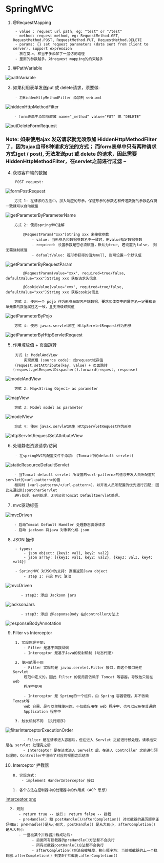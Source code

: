 # SpringMVC



1. @RequestMapping

        - value : request url path, eg: "test" or "/test"
        - method: request method, eg: RequestMethod.GET, RequestMethod.POST, RequestMethod.PUT, RequestMethod.DELETE
        - params: {} set request parameters (data sent from client to server), support expression
        - 放在类上，相当于多添加了一层访问路径
        - 里面的参数越多，对request mapping的约束越多

2. @PathVariable 

![pathVariable](imagePool/pathVariable.png)



3. 如果利用表单发送put 或 delete请求，须要做: 
    
        - 将HiddenHttpMethodFilter 添加到 web.xml
![hiddenHttpMethodFilter](imagePool/hiddenHttpMethodFilter.png)

        - form表单中添加隐藏域 name="_method" value="PUT" 或 ”DELETE"
![putDeleteFormRequest](imagePool/putDeleteFormRequest.png)


### Note: 如果使用ajax 发送请求就无须添加 HiddenHttpMethodFilter了，因为ajax自带8种请求方法的方式； 而form表单中只有两种请求方式(get / post), 无法发送put 或 delete 的请求，因此需要HiddenHttpMethodFilter，在servlet之前进行过滤 ~



4. 获取客户端的数据
    
        POST request: 
![formPostRequest](imagePool/formPostRequest.png)

        方式 1: 在请求的方法中，加入响应的形参，保证形参的参数名和传递数据的参数名保持一致就可以自动赋值
![getParameterByParameterName](imagePool/getParameterByParameterName.png)
    
        方式 2: 使用springMVC注解
    
            @RequestParam("xxx")String xxx 来接收参数
                - value: 当形参名和数据参数名不一致时，用value指定数据参数
                - required: 设置参数是否必须赋值，默认为true, 若设置为false， 则无需强制赋值
                - defaultValue: 若形参获得的值为null, 则可设置一个默认值
![getParameterByRequestParam](imagePool/getParameterByRequestParam.png)

            @RequestParam(value="xxx", required=true/false, defaultValue="xxx")String xxx 获取请求头信息
        
            @CookieValue(value="xxx", required=true/false, defaultValue="xxx")String xxx 获取cookie信息
            
        方式 3: 使用一个 pojo 作为形参获取客户端数据，要求实体类中的属性名一定要和表单元素的数据属性名一致，且支持级联赋值 
![getParameterByPojo](imagePool/getParameterByPojo.png)
        
        方式 4: 使用 javax.servlet原生 HttpServletRequest作为形参
![getParameterByHttpServletRequest](imagePool/getParameterByHttpServletRequest.png)




5. 作用域放值 + 页面跳转

        方式 1: ModelAndView
            实现原理 (source code): 给request域存值 （request.setAttribute(key, value) + 页面跳转 (request.getRequestDispacher().forward(request, response)
![modelAndView](imagePool/modelAndView.png)


        方式 2: Map<String Object> as parameter
![mapView](imagePool/mapView.png)
        
        
        方式 3: Model model as parameter
![modelView](imagePool/modelView.png)

    
        方式 4: 使用 javax.servlet原生 HttpServletRequest作为形参
![httpServletRequestSetAttributeView](imagePool/httpServletRequestSetAttributeView.png)




6. 处理静态资源请求/访问

        - 在springMVC的配置文件中添加: (Tomcat中的default servlet) 
![staticResourceDefaultServlet](imagePool/staticResourceDefaultServlet.png)

        - 当Tomcat default servlet 所设置的<url-pattern>的值与开发人员所配置的servlet的<url-pattern>的值
        相同时 (<url-pattern>/</url-pattern>)，以开发人员所配置的优先进行匹配; 因此先通过DispatcherServlet
        进行处理，有则处理，无则交给Tomcat DefaultServlet处理。



7. mvc驱动标签
    
![mvcDriven](imagePool/mvcDriven.png)

        - 启动Tomcat Default Handler 处理静态资源请求
        - 启动 jackson 将java 对象转化成 json
        
        


8. JSON  操作

        - types: 
            - json object: {key1: val1, key2: val2}
            - json array: [{key1: val1, key2: val2}, {key3: val3, key4: val4}]
            
        - SpringMVC 对JSON的支持: 直接返回Java object
            - step 1: 开启 MVC 驱动
![mvcDriven](imagePool/mvcDriven.png)

           - step2: 添加 Jackson jars
![jacksonJars](imagePool/jacksonJars.png)

           - step3: 添加 @ResponseBody 在@controller方法上
![responseBodyAnnotation](imagePool/responseBodyAnnotation.png)



9. Filter vs Interceptor

        1. 实现原理不同:
            - Filter 是基于函数回调
            - Interceptor 是基于Java的反射机制 (动态代理)
            
        2. 使用范围不同
            - Filter 实现的是 javax.servlet.Filter 接口，而这个接口是在 Servlet
            规范中定义的，因此 Filter 的使用要依赖于 Tomcat 等容器，导致他只能在 web
            程序中使用
            
            - Interceptor 是 Spring的一个组件，由 Spring 容器管理，并不依赖Tomcat等
            web 容器，是可以单独使用的。不仅能应用在 web 程序中，也可以应用在普通的
            Application 程序中
            
        3. 触发机制不同 （执行顺序)
        
![filterInterceptorExecutionOrder](imagePool/filterInterceptorExecutionOrder.png)

            - Filter 是在请求进入容器后，但在进入 Servlet 之前进行预处理，请求结束是在 servlet 处理完之后
            - Interceptor 是在请求进入 Servelt 后，在进入 Controller 之前进行预处理的，Controller中渲染了对应的视图之后结束


10. Interceptor 拦截器

        0. 实现方式： 
            - implement HanderInterceptor 接口

        1. 各个方法在控制器中的处理器中的作用点 (AOP 思想)
[interceptor.png](imagePool/interceptor.png)

      2. 规则
          - return true -- 放行； return false -- 拦截
          - preHandle() 和 postHandle()/afterCompletion() 对拦截器的遍历顺序正好相反: preHnadle()是从小到大, postHandle() 是从大到小, afterCompletion() 是从大到小
          - 一旦被某个拦截器拦截成功后:
                - 后面所有拦截器的preHandle()方法都不会执行
                - 所有拦截器postHanle()方法都不会执行
                - afterCompletion()方法会被触发，执行顺序为: 当前拦截器的上一个拦截器.afterCompletion() 到第0个拦截器.afterCompletion()

        
